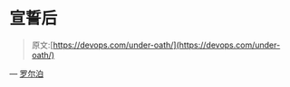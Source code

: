 # 宣誓后

> 原文:[https://devops.com/under-oath/](https://devops.com/under-oath/)

— [罗尔泊](https://devops.com/author/breselman/)
